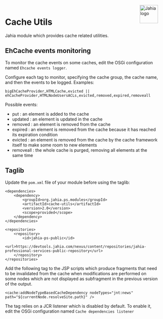 <a href="https://store.jahia.com/contents/modules-repository/org/jahia/ps/modules/cache-utils.html">
    <img src="https://www.jahia.com/modules/jahiacom-templates/images/jahia-3x.png" alt="Jahia logo" title="Jahia" align="right" height="60" />
</a>

# <a name="summary"></a>Cache Utils

Jahia module which provides cache related utilities.

## EhCache events monitoring

To monitor the cache events on some caches, edit the OSGi configuration named `Ehcache events logger`.

Configure each tag to monitor, specifying the cache group, the cache name, and then the events to be logged. Examples:
```
bigEhCacheProvider,HTMLCache,evicted || ehCacheProvider,HTMLNodeUsersACLs,evicted,removed,expired,removeall
```

Possible events:
- put : an element is added to the cache
- updated : an element is updated in the cache
- removed : an element is removed from the cache
- expired : an element is removed from the cache because it has reached its expiration condition 
- evicted : an element is removed from the cache by the cache framework itself to make some room to new elements
- removeall : the whole cache is purged, removing all elements at the same time

## Taglib

Update the `pom.xml` file of your module before using the taglib:

```
<dependencies>
    <dependency>
        <groupId>org.jahia.ps.modules</groupId>
        <artifactId>cache-utils</artifactId>
        <version>2.0</version>
        <scope>provided</scope>
    </dependency>
</dependencies>

<repositories>
    <repository>
        <id>jahia-ps-public</id>
        <url>https://devtools.jahia.com/nexus/content/repositories/jahia-professional-services-public-repository</url>
    </repository>
</repositories>
```
  
Add the following tag to the JSP scripts which produce fragments that need to be invalidated from the cache when modifications
are performed on some nodes which are not displayed as subfragment in the previous version of the output.

```
<cache:addNodeTypeBasedCacheDependency nodeTypes="jnt:news" path="${currentNode.resolveSite.path}" />
```

The tag relies on a JCR listener which is disabled by default. To enable it, edit the OSGi configuration named `Cache dependencies listener`

